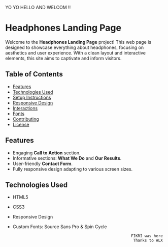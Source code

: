YO  YO  HELLO AND WELCOM !!


# Headphones Landing Page

Welcome to the **Headphones Landing Page** project! This web page is designed to showcase everything about headphones, focusing on aesthetics and user experience. With a clean layout and interactive elements, this site aims to captivate and inform visitors.

## Table of Contents

- [Features](#features)
- [Technologies Used](#technologies-used)
- [Setup Instructions](#setup-instructions)
- [Responsive Design](#responsive-design)
- [Interactions](#interactions)
- [Fonts](#fonts)
- [Contributing](#contributing)
- [License](#license)

## Features

- Engaging **Call to Action** section.
- Informative sections: **What We Do** and **Our Results**.
- User-friendly **Contact Form**.
- Fully responsive design adapting to various screen sizes.

## Technologies Used

- HTML5
- CSS3
- Responsive Design
- Custom Fonts: Source Sans Pro & Spin Cycle

                                                          FIKRI was here 
                                                           Thanks to ALX


